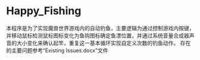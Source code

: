 # Happy_Fishing
本程序是为了实现魔兽世界游戏内的自动钓鱼，主要逻辑为通过控制游戏内按键，并移动鼠标检测鼠标图标变化为鱼钩图标确定鱼漂位置，并通过系统音量合成器声音的大小变化来确认起竿，重复这一基本循环实现自定义次数的钓鱼动作。
存在的主要问题参考“Existing Issues.docx”文件

